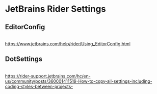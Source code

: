 # JetBrains Rider Settings
## EditorConfig
<br/> https://www.jetbrains.com/help/rider/Using_EditorConfig.html
## DotSettings
<br/> https://rider-support.jetbrains.com/hc/en-us/community/posts/360001411519-How-to-copy-all-settings-including-coding-styles-between-projects-
